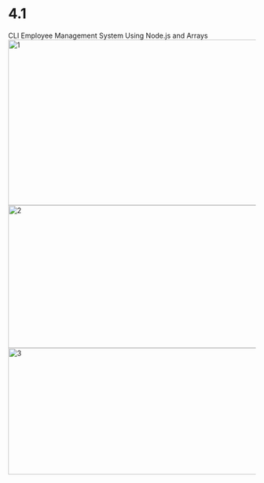 # 4.1
CLI Employee Management System Using Node.js and Arrays
<img width="572" height="336" alt="1" src="https://github.com/user-attachments/assets/428ad396-637a-4206-898b-0f1a67f867f1" />
<img width="646" height="290" alt="2" src="https://github.com/user-attachments/assets/47ec726c-ca43-441d-8245-eee3664583f2" />
<img width="652" height="257" alt="3" src="https://github.com/user-attachments/assets/922199b1-3195-449d-b60b-7e892823bdd3" />
